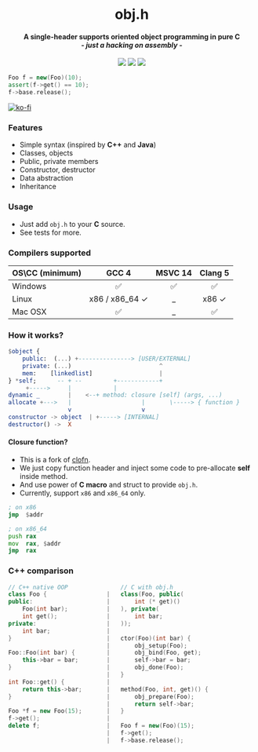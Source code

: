 <p align="center">
    <h1 align="center">obj.h</h1>
    <h4 align="center">
        A single-header supports oriented object programming in pure C
       <br>
        - <i>just a hacking on assembly</i> -
    </h4>
    <p align="center">
        <a href="https://travis-ci.org/wy3/wobj" target="_blank"><img src="https://travis-ci.org/wy3/wobj.svg?branch=master"></a>
        <a href="#"><img src="https://img.shields.io/badge/cc-multiple-blue.svg"></a>
        <a href="#"><img src="https://img.shields.io/badge/sloc-375-lightgrey.svg"></a>
    </p>
</p>

```cpp
Foo f = new(Foo)(10);
assert(f->get() == 10);
f->base.release();
```

[![ko-fi](https://www.ko-fi.com/img/githubbutton_sm.svg)](https://ko-fi.com/L3L6W74V)

### Features
- Simple syntax (inspired by **C++** and **Java**)
- Classes, objects
- Public, private members
- Constructor, destructor
- Data abstraction
- Inheritance

### Usage

- Just add `obj.h` to your **C** source.
- See tests for more.

### Compilers supported

OS\CC (minimum)  | GCC 4 | MSVC 14 | Clang 5
:-------|:---:|:----:|:----:
Windows | ✅  | ✅   | ✅
Linux   | x86 / x86_64 ✓ | _ | x86 ✓
Mac OSX | ✅  | _    | ✅

### How it works?

```elm
$object {
    public:  (...) +---------------> [USER/EXTERNAL]
    private: (...)                         ^
    mem:    [linkedlist]                   |
} *self;      -- + --         +------------+
     +----->     |            |
dynamic _        |    <--+ method: closure [self] (args, ...)
allocate +--->   |                    |       \-----> { function }
                 v                    v
constructor -> object  | +-----> [INTERNAL]
destructor() ->  X
```
#### Closure function?
- This is a fork of [clofn](https://github.com/yulon/clofn).
- We just copy function header and inject some code to pre-allocate **self** inside method.
- And use power of **C macro** and struct to provide `obj.h`.
- Currently, support `x86` and `x86_64` only.

```asm
; on x86
jmp  $addr

; on x86_64
push rax
mov  rax, $addr
jmp  rax
```

### C++ comparison
```c++
// C++ native OOP               // C with obj.h
class Foo {                 |   class(Foo, public(
public:                     |       int (* get)()
    Foo(int bar);           |   ), private(
    int get();              |       int bar;
private:                    |   ));
    int bar;                |
}                           |   ctor(Foo)(int bar) {
                            |       obj_setup(Foo);
Foo::Foo(int bar) {         |       obj_bind(Foo, get);
    this->bar = bar;        |       self->bar = bar;
}                           |       obj_done(Foo);
                            |   }
int Foo::get() {            |
    return this->bar;       |   method(Foo, int, get)() {
}                           |       obj_prepare(Foo);
                            |       return self->bar;
Foo *f = new Foo(15);       |   }
f->get();                   |
delete f;                   |   Foo f = new(Foo)(15);
                            |   f->get();
                            |   f->base.release();
```
